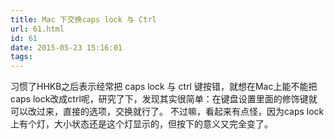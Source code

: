 ```yaml
---
title: Mac 下交换caps lock 与 Ctrl
url: 61.html
id: 61
date: 2015-05-23 15:16:01
tags:
---
```


习惯了HHKB之后表示经常把 caps lock 与 ctrl 键按错，就想在Mac上能不能把caps lock改成ctrl呢，研究了下，发现其实很简单：在键盘设置里面的修饰键就可以改过来，直接的选项，交换就行了。 不过嘛，看起来有点怪，因为caps lock上有个灯，大小状态还是这个灯显示的，但按下的意义又完全变了。